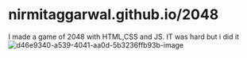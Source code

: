 # nirmitaggarwal.github.io/2048
I made a game of 2048 with HTML,CSS and JS. IT was hard but i did it
![d46e9340-a539-4041-aa0d-5b3236ffb93b-image](https://github.com/user-attachments/assets/7c686c60-0711-45e2-9666-088566224e4d)
